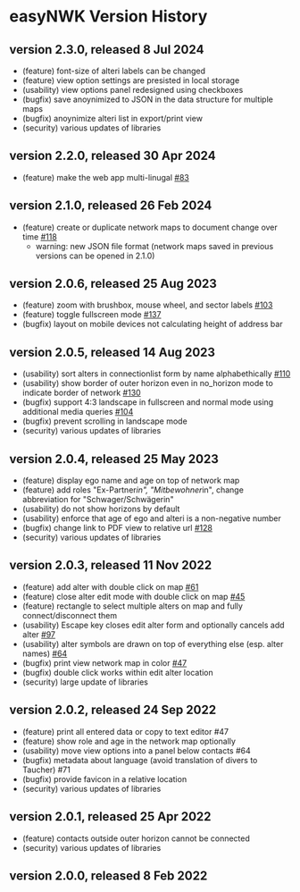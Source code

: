 # easyNWK Version History

## version 2.3.0, released 8 Jul 2024

* (feature) font-size of alteri labels can be changed
* (feature) view option settings are presisted in local storage
* (usability) view options panel redesigned using checkboxes
* (bugfix) save anoynimized to JSON in the data structure for multiple maps
* (bugfix) anoynimize alteri list in export/print view
* (security) various updates of libraries

## version 2.2.0, released 30 Apr 2024

* (feature) make the web app multi-linugal [#83](https://github.com/fhstp/easynwk-web/issues/83)

## version 2.1.0, released 26 Feb 2024

* (feature) create or duplicate network maps to document change over time [#118](https://github.com/fhstp/easynwk-web/issues/118)
  * warning: new JSON file format (network maps saved in previous versions can be opened in 2.1.0)

## version 2.0.6, released 25 Aug 2023

* (feature) zoom with brushbox, mouse wheel, and sector labels [#103](https://github.com/fhstp/easynwk-web/issues/103)
* (feature) toggle fullscreen mode [#137](https://github.com/fhstp/easynwk-web/issues/137)
* (bugfix) layout on mobile devices not calculating height of address bar

## version 2.0.5, released 14 Aug 2023

* (usability) sort alters in connectionlist form by name alphabethically [#110](https://github.com/fhstp/easynwk-web/issues/110)
* (usability) show border of outer horizon even in no_horizon mode to indicate border of network  [#130](https://github.com/fhstp/easynwk-web/issues/130)
* (bugfix) support 4:3 landscape in fullscreen and normal mode using additional media queries [#104](https://github.com/fhstp/easynwk-web/issues/104)
* (bugfix) prevent scrolling in landscape mode
* (security) various updates of libraries

## version 2.0.4, released 25 May 2023

* (feature) display ego name and age on top of network map
* (feature) add roles "Ex-Partner*in", "Mitbewohner*in", change abbreviation for "Schwager/Schwägerin"
* (usability) do not show horizons by default
* (usability) enforce that age of ego and alteri is a non-negative number
* (bugfix) change link to PDF view to relative url [#128](https://github.com/fhstp/easynwk-web/issues/128)
* (security) various updates of libraries

## version 2.0.3, released 11 Nov 2022

* (feature) add alter with double click on map [#61](https://github.com/fhstp/easynwk-web/issues/61)
* (feature) close alter edit mode with double click on map [#45](https://github.com/fhstp/easynwk-web/issues/45)
* (feature) rectangle to select multiple alters on map and fully connect/disconnect them
* (usability) Escape key closes edit alter form and optionally cancels add alter [#97](https://github.com/fhstp/easynwk-web/issues/97)
* (usability) alter symbols are drawn on top of everything else (esp. alter names) [#64](https://github.com/fhstp/easynwk-web/issues/64)
* (bugfix) print view network map in color [#47](https://github.com/fhstp/easynwk-web/issues/47)
* (bugfix) double click works within edit alter location
* (security) large update of libraries

## version 2.0.2, released 24 Sep 2022

* (feature) print all entered data or copy to text editor #47
* (feature) show role and age in the network map optionally
* (usability) move view options into a panel below contacts #64
* (bugfix) metadata about language (avoid translation of divers to Taucher) #71
* (bugfix) provide favicon in a relative location
* (security) various updates of libraries

## version 2.0.1, released 25 Apr 2022

* (feature) contacts outside outer horizon cannot be connected
* (security) various updates of libraries

## version 2.0.0, released 8 Feb 2022
